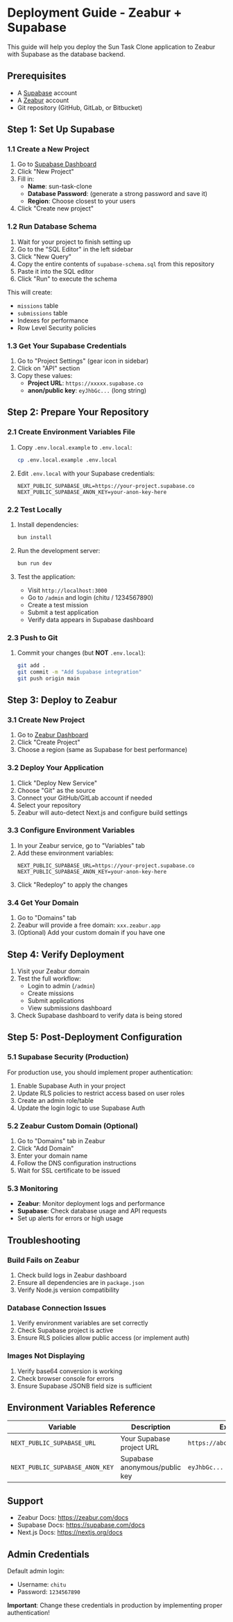 # Deployment Guide - Zeabur + Supabase

This guide will help you deploy the Sun Task Clone application to Zeabur with Supabase as the database backend.

## Prerequisites

- A [Supabase](https://supabase.com) account
- A [Zeabur](https://zeabur.com) account
- Git repository (GitHub, GitLab, or Bitbucket)

## Step 1: Set Up Supabase

### 1.1 Create a New Project

1. Go to [Supabase Dashboard](https://app.supabase.com)
2. Click "New Project"
3. Fill in:
   - **Name**: sun-task-clone
   - **Database Password**: (generate a strong password and save it)
   - **Region**: Choose closest to your users
4. Click "Create new project"

### 1.2 Run Database Schema

1. Wait for your project to finish setting up
2. Go to the "SQL Editor" in the left sidebar
3. Click "New Query"
4. Copy the entire contents of `supabase-schema.sql` from this repository
5. Paste it into the SQL editor
6. Click "Run" to execute the schema

This will create:
- `missions` table
- `submissions` table
- Indexes for performance
- Row Level Security policies

### 1.3 Get Your Supabase Credentials

1. Go to "Project Settings" (gear icon in sidebar)
2. Click on "API" section
3. Copy these values:
   - **Project URL**: `https://xxxxx.supabase.co`
   - **anon/public key**: `eyJhbGc...` (long string)

## Step 2: Prepare Your Repository

### 2.1 Create Environment Variables File

1. Copy `.env.local.example` to `.env.local`:
   ```bash
   cp .env.local.example .env.local
   ```

2. Edit `.env.local` with your Supabase credentials:
   ```env
   NEXT_PUBLIC_SUPABASE_URL=https://your-project.supabase.co
   NEXT_PUBLIC_SUPABASE_ANON_KEY=your-anon-key-here
   ```

### 2.2 Test Locally

1. Install dependencies:
   ```bash
   bun install
   ```

2. Run the development server:
   ```bash
   bun run dev
   ```

3. Test the application:
   - Visit `http://localhost:3000`
   - Go to `/admin` and login (chitu / 1234567890)
   - Create a test mission
   - Submit a test application
   - Verify data appears in Supabase dashboard

### 2.3 Push to Git

1. Commit your changes (but **NOT** `.env.local`):
   ```bash
   git add .
   git commit -m "Add Supabase integration"
   git push origin main
   ```

## Step 3: Deploy to Zeabur

### 3.1 Create New Project

1. Go to [Zeabur Dashboard](https://dash.zeabur.com)
2. Click "Create Project"
3. Choose a region (same as Supabase for best performance)

### 3.2 Deploy Your Application

1. Click "Deploy New Service"
2. Choose "Git" as the source
3. Connect your GitHub/GitLab account if needed
4. Select your repository
5. Zeabur will auto-detect Next.js and configure build settings

### 3.3 Configure Environment Variables

1. In your Zeabur service, go to "Variables" tab
2. Add these environment variables:
   ```
   NEXT_PUBLIC_SUPABASE_URL=https://your-project.supabase.co
   NEXT_PUBLIC_SUPABASE_ANON_KEY=your-anon-key-here
   ```
3. Click "Redeploy" to apply the changes

### 3.4 Get Your Domain

1. Go to "Domains" tab
2. Zeabur will provide a free domain: `xxx.zeabur.app`
3. (Optional) Add your custom domain if you have one

## Step 4: Verify Deployment

1. Visit your Zeabur domain
2. Test the full workflow:
   - Login to admin (`/admin`)
   - Create missions
   - Submit applications
   - View submissions dashboard
3. Check Supabase dashboard to verify data is being stored

## Step 5: Post-Deployment Configuration

### 5.1 Supabase Security (Production)

For production use, you should implement proper authentication:

1. Enable Supabase Auth in your project
2. Update RLS policies to restrict access based on user roles
3. Create an admin role/table
4. Update the login logic to use Supabase Auth

### 5.2 Zeabur Custom Domain (Optional)

1. Go to "Domains" tab in Zeabur
2. Click "Add Domain"
3. Enter your domain name
4. Follow the DNS configuration instructions
5. Wait for SSL certificate to be issued

### 5.3 Monitoring

- **Zeabur**: Monitor deployment logs and performance
- **Supabase**: Check database usage and API requests
- Set up alerts for errors or high usage

## Troubleshooting

### Build Fails on Zeabur

1. Check build logs in Zeabur dashboard
2. Ensure all dependencies are in `package.json`
3. Verify Node.js version compatibility

### Database Connection Issues

1. Verify environment variables are set correctly
2. Check Supabase project is active
3. Ensure RLS policies allow public access (or implement auth)

### Images Not Displaying

1. Verify base64 conversion is working
2. Check browser console for errors
3. Ensure Supabase JSONB field size is sufficient

## Environment Variables Reference

| Variable | Description | Example |
|----------|-------------|---------|
| `NEXT_PUBLIC_SUPABASE_URL` | Your Supabase project URL | `https://abc123.supabase.co` |
| `NEXT_PUBLIC_SUPABASE_ANON_KEY` | Supabase anonymous/public key | `eyJhbGc...` |

## Support

- Zeabur Docs: https://zeabur.com/docs
- Supabase Docs: https://supabase.com/docs
- Next.js Docs: https://nextjs.org/docs

## Admin Credentials

Default admin login:
- Username: `chitu`
- Password: `1234567890`

**Important**: Change these credentials in production by implementing proper authentication!
